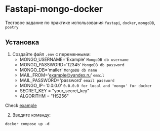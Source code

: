 # Fastapi-mongo-docker

Тестовое задание по практике использования `fastapi`, `docker`, `mongoDB`, `poetry`

## Установка
1. Создайте файл `.env` с переменными:
    - MONGO_USERNAME='Example' `MongoDB db username`
    - MONGO_PASSWORD='12345' `MongoDB db password`
    - MONGO_DB='mailer' `MongoDB db name`
    - MAIL_FROM='example@yandex.ru' `email`
    - MAIL_PASSWORD='password' `email password`
    - MONGO_IP='0.0.0.0' `0.0.0.0 for local and 'mongo' for docker`
    - SECRET_KEY = "your_secret_key"
    - ALGORITHM = "HS256"

Check [example](env_example) 

2. Введите команду:
```
docker compose up -d
```